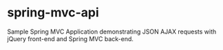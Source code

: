 spring-mvc-api
========================

Sample Spring MVC Application demonstrating JSON AJAX requests with jQuery front-end and Spring MVC back-end.
